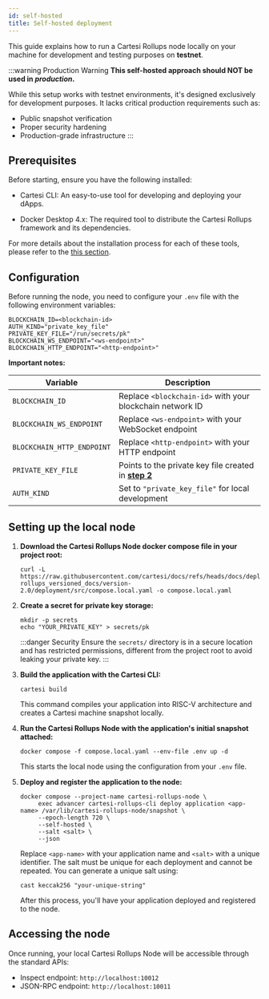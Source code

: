```yaml
---
id: self-hosted
title: Self-hosted deployment
---
```


This guide explains how to run a Cartesi Rollups node locally on your machine for development and testing purposes on **testnet**.

:::warning Production Warning
**This self-hosted approach should NOT be used in *production*.** 

While this setup works with testnet environments, it's designed exclusively for development purposes. It lacks critical production requirements such as:

- Public snapshot verification
- Proper security hardening
- Production-grade infrastructure
:::

## Prerequisites

Before starting, ensure you have the following installed:

- Cartesi CLI: An easy-to-use tool for developing and deploying your dApps.

- Docker Desktop 4.x: The required tool to distribute the Cartesi Rollups framework and its dependencies.

For more details about the installation process for each of these tools, please refer to the [this section](../development/installation.md).

## Configuration

Before running the node, you need to configure your `.env` file with the following environment variables:

```shell
BLOCKCHAIN_ID=<blockchain-id>
AUTH_KIND="private_key_file"
PRIVATE_KEY_FILE="/run/secrets/pk"
BLOCKCHAIN_WS_ENDPOINT="<ws-endpoint>"
BLOCKCHAIN_HTTP_ENDPOINT="<http-endpoint>"
```

**Important notes:**

| Variable | Description |
|----------|-------------|
| `BLOCKCHAIN_ID` | Replace `<blockchain-id>` with your blockchain network ID |
| `BLOCKCHAIN_WS_ENDPOINT` | Replace `<ws-endpoint>` with your WebSocket endpoint |
| `BLOCKCHAIN_HTTP_ENDPOINT` | Replace `<http-endpoint>` with your HTTP endpoint |
| `PRIVATE_KEY_FILE` | Points to the private key file created in [**step 2**](#setting-up-the-local-node) |
| `AUTH_KIND` | Set to `"private_key_file"` for local development |

## Setting up the local node

1. **Download the Cartesi Rollups Node docker compose file in your project root:**

   ```shell
   curl -L https://raw.githubusercontent.com/cartesi/docs/refs/heads/docs/deployment/cartesi-rollups_versioned_docs/version-2.0/deployment/src/compose.local.yaml -o compose.local.yaml
   ```

2. **Create a secret for private key storage:**

   ```shell
   mkdir -p secrets
   echo "YOUR_PRIVATE_KEY" > secrets/pk
   ```

   :::danger Security
   Ensure the `secrets/` directory is in a secure location and has restricted permissions, different from the project root to avoid leaking your private key.
   :::

3. **Build the application with the Cartesi CLI:**

   ```shell
   cartesi build
   ```

   This command compiles your application into RISC-V architecture and creates a Cartesi machine snapshot locally.

4. **Run the Cartesi Rollups Node with the application's initial snapshot attached:**

   ```shell
   docker compose -f compose.local.yaml --env-file .env up -d
   ```

   This starts the local node using the configuration from your `.env` file.

5. **Deploy and register the application to the node:**

   ```shell
   docker compose --project-name cartesi-rollups-node \
        exec advancer cartesi-rollups-cli deploy application <app-name> /var/lib/cartesi-rollups-node/snapshot \
        --epoch-length 720 \
        --self-hosted \
        --salt <salt> \
        --json
   ```

   Replace `<app-name>` with your application name and `<salt>` with a unique identifier. The salt must be unique for each deployment and cannot be repeated. You can generate a unique salt using:

   ```shell
   cast keccak256 "your-unique-string"
   ```

   After this process, you'll have your application deployed and registered to the node.

## Accessing the node

Once running, your local Cartesi Rollups Node will be accessible through the standard APIs:

- Inspect endpoint: `http://localhost:10012`
- JSON-RPC endpoint: `http://localhost:10011`